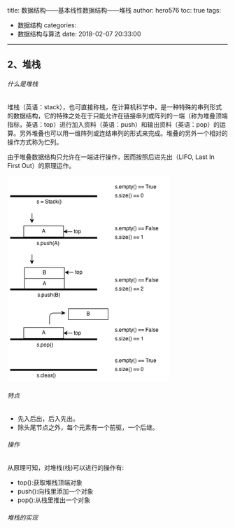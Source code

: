 title: 数据结构——基本线性数据结构——堆栈
author: hero576
toc: true
tags:
  - 数据结构
categories:
  - 数据结构与算法
date: 2018-02-07 20:33:00
---
> 
<!-- more -->


## 2、堆栈
###### 什么是堆栈
堆栈（英语：stack），也可直接称栈，在计算机科学中，是一种特殊的串列形式的数据结构，它的特殊之处在于只能允许在链接串列或阵列的一端（称为堆叠顶端指标，英语：top）进行加入资料（英语：push）和输出资料（英语：pop）的运算。另外堆叠也可以用一维阵列或连结串列的形式来完成。堆叠的另外一个相对的操作方式称为伫列。

由于堆叠数据结构只允许在一端进行操作，因而按照后进先出（LIFO, Last In First Out）的原理运作。

![upload successful](/images/pasted-3.png)
###### 特点

- 先入后出，后入先出。
- 除头尾节点之外，每个元素有一个前驱，一个后继。

###### 操作

从原理可知，对堆栈(栈)可以进行的操作有:

- top():获取堆栈顶端对象
- push():向栈里添加一个对象
- pop():从栈里推出一个对象

###### 堆栈的实现


